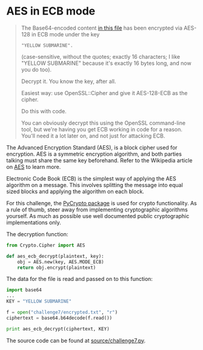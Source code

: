 # AES in ECB mode

> The Base64-encoded content [in this file](../source/challenge7/encrypted.txt) has been encrypted via AES-128 in ECB mode under the key
>
> ```
> "YELLOW SUBMARINE".
> ```
> (case-sensitive, without the quotes; exactly 16 characters; I like "YELLOW SUBMARINE" because it's exactly 16 bytes long, and now you do too).
>
> Decrypt it. You know the key, after all.
>
> Easiest way: use OpenSSL::Cipher and give it AES-128-ECB as the cipher.
>
> Do this with code.
>
> You can obviously decrypt this using the OpenSSL command-line tool, but we're having you get ECB working in code for a reason. You'll need it a lot later on, and not just for attacking ECB.

The Advanced Encryption Standard (AES), is a block cipher used for encryption. AES is a symmetric encryption algorithm, and both parties talking must share the same key beforehand. Refer to the Wikipedia article on [AES](https://en.wikipedia.org/wiki/Advanced_Encryption_Standard) to learn more.

Electronic Code Book (ECB) is the simplest way of applying the AES algorithm on a message. This involves splitting the message into equal sized blocks and applying the algorithm on each block.

For this challenge, the [PyCrypto package](https://www.dlitz.net/software/pycrypto/api/current/) is used for crypto functionality. As a rule of thumb, steer away from implementing cryptographic algorithms yourself. As much as possible use well documented public cryptographic implementations only.

The decryption function:
```python
from Crypto.Cipher import AES

def aes_ecb_decrypt(plaintext, key):
    obj = AES.new(key, AES.MODE_ECB)
    return obj.encrypt(plaintext)
```

The data for the file is read and passed on to this function:
```python
import base64
...
KEY = "YELLOW SUBMARINE"

f = open("challenge7/encrypted.txt", "r")
ciphertext = base64.b64decode(f.read())

print aes_ecb_decrypt(ciphertext, KEY)
```

The source code can be found at [source/challenge7.py](source/challenge7.py).
